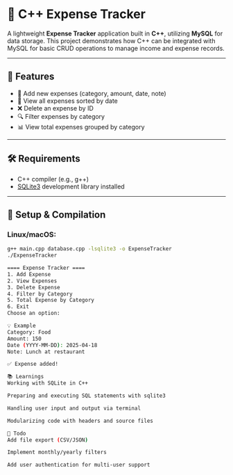 # 💸 C++ Expense Tracker

A lightweight **Expense Tracker** application built in **C++**, utilizing **MySQL** for data storage. This project demonstrates how C++ can be integrated with MySQL for basic CRUD operations to manage income and expense records.

---

## 🚀 Features

- 📌 Add new expenses (category, amount, date, note)
- 📄 View all expenses sorted by date
- ❌ Delete an expense by ID
- 🔍 Filter expenses by category
- 📊 View total expenses grouped by category

---

## 🛠️ Requirements

- C++ compiler (e.g., g++)
- [SQLite3](https://www.sqlite.org/index.html) development library installed

---

## 🔧 Setup & Compilation

### Linux/macOS:

```bash
g++ main.cpp database.cpp -lsqlite3 -o ExpenseTracker
./ExpenseTracker

==== Expense Tracker ====
1. Add Expense
2. View Expenses
3. Delete Expense
4. Filter by Category
5. Total Expense by Category
6. Exit
Choose an option:

💡 Example
Category: Food
Amount: 150
Date (YYYY-MM-DD): 2025-04-18
Note: Lunch at restaurant

✅ Expense added!

📚 Learnings
Working with SQLite in C++

Preparing and executing SQL statements with sqlite3

Handling user input and output via terminal

Modularizing code with headers and source files

📌 Todo
Add file export (CSV/JSON)

Implement monthly/yearly filters

Add user authentication for multi-user support


